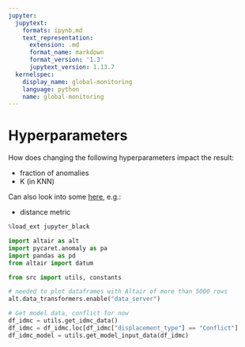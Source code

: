 ```yaml
---
jupyter:
  jupytext:
    formats: ipynb,md
    text_representation:
      extension: .md
      format_name: markdown
      format_version: '1.3'
      jupytext_version: 1.13.7
  kernelspec:
    display_name: global-monitoring
    language: python
    name: global-monitoring
---
```


# Hyperparameters

How does changing the following hyperparameters impact the result:

- fraction of anomalies
- K (in KNN)

Can also look into some
[here](https://scikit-learn.org/stable/modules/generated/sklearn.neighbors.KNeighborsClassifier.html),
e.g.:

- distance metric

```python
%load_ext jupyter_black
```

```python
import altair as alt
import pycaret.anomaly as pa
import pandas as pd
from altair import datum

from src import utils, constants
```

```python
# needed to plot dataframes with Altair of more than 5000 rows
alt.data_transformers.enable("data_server")
```

```python tags=[]
# Get model data, conflict for now
df_idmc = utils.get_idmc_data()
df_idmc = df_idmc.loc[df_idmc["displacement_type"] == "Conflict"]
df_idmc_model = utils.get_model_input_data(df_idmc)
```

## Anomaly fraction

```python tags=[]
# Run for different fractions
anom = pa.setup(
    data=df_idmc_model,
    silent=True,
    ignore_features=["id"],
)
df_results = pd.DataFrame()
fractions = [0.005, 0.01, 0.02, 0.03, 0.04, 0.05]
for fraction in fractions:
    anom_model = pa.create_model(model=constants.model, fraction=fraction)
    results = pa.assign_model(anom_model)
    results["fraction"] = fraction
    df_results = pd.concat([df_results, results], ignore_index=True)

df_final = df_results.merge(
    df_idmc,
    on="id",
    how="left",
    copy=False,
    suffixes=[None, "_todrop"],
)
df_final = df_final[
    df_final.columns.drop(list(df_final.filter(regex="_todrop")))
]
```

```python
# Plot results for Myanmar
chart1 = (
    alt.Chart(df_final[df_final["iso3"] == "MMR"])
    .mark_point(opacity=1)
    .encode(
        x="displacement_date",
        y="fraction:O",
        color=alt.Color(
            "figure", scale=alt.Scale(type="log", scheme="orangeRed")
        ),
    )
    .transform_filter((datum.Anomaly == 1))
)

chart2 = (
    alt.Chart(df_final[df_final["iso3"] == "MMR"])
    .mark_point(opacity=0.05)
    .encode(
        x="displacement_date",
        y="fraction:O",
    )
    .transform_filter((datum.Anomaly == 0))
)

lc = chart2 + chart1

lc.configure_axisX(labelAngle=90)
```

We can see that for Myanmar, we would need a fraction of at least
3% to have detected the anomaly in April, and 2% for July.

## K (number of nearest neighbours)

```python
# Run for different fractions
anom = pa.setup(
    data=df_idmc_model,
    silent=True,
    ignore_features=["id"],
)
df_results = pd.DataFrame()
ks = [2, 3, 4, 5, 10, 20, 30]
for k in ks:
    anom_model = pa.create_model(model=MODEL, n_neighbors=k)
    results = pa.assign_model(anom_model)
    results["k"] = k
    df_results = pd.concat([df_results, results], ignore_index=True)

df_final = df_results.merge(
    df_idmc,
    on="id",
    how="left",
    copy=False,
    suffixes=[None, "_todrop"],
)
df_final = df_final[
    df_final.columns.drop(list(df_final.filter(regex="_todrop")))
]
```

```python
# Plot results for Myanmar
chart1 = (
    alt.Chart(df_final[df_final["iso3"] == "MMR"])
    .mark_point(opacity=1)
    .encode(
        x="displacement_date",
        y="k:O",
        color=alt.Color(
            "figure", scale=alt.Scale(type="log", scheme="orangeRed")
        ),
    )
    .transform_filter((datum.Anomaly == 1))
)

chart2 = (
    alt.Chart(df_final[df_final["iso3"] == "MMR"])
    .mark_point(opacity=0.05)
    .encode(
        x="displacement_date",
        y="k:O",
    )
    .transform_filter((datum.Anomaly == 0))
)

lc = chart2 + chart1

lc.configure_axisX(labelAngle=90)
```

Hm so now the question, how do you tune hyperparameters
for unsupervised anomaly detection? Briefly checking the
literature I found a paper
[here](https://github.com/albertcthomas/anomaly_tuning),
to look into later. Will leave k at 5 for now.

```python

```
